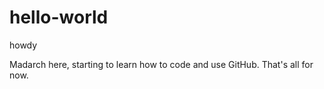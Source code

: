 # hello-world
howdy

Madarch here, starting to learn how to code and use GitHub. That's all for now.
